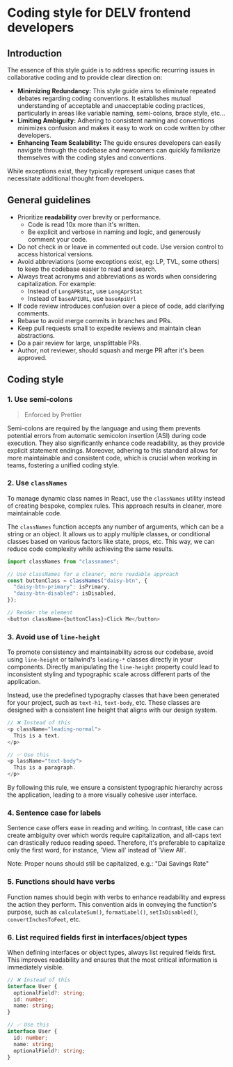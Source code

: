 # Coding style for DELV frontend developers

## Introduction

The essence of this style guide is to address specific recurring issues in
collaborative coding and to provide clear direction on:

- **Minimizing Redundancy:** This style guide aims to eliminate repeated debates
  regarding coding conventions. It establishes mutual understanding of acceptable
  and unacceptable coding practices, particularly in areas like variable naming,
  semi-colons, brace style, etc...
- **Limiting Ambiguity:** Adhering to consistent naming and conventions
  minimizes confusion and makes it easy to work on code written by other
  developers.
- **Enhancing Team Scalability:** The guide ensures developers can easily
  navigate through the codebase and newcomers can quickly familiarize themselves
  with the coding styles and conventions.

While exceptions exist, they typically represent unique cases that necessitate
additional thought from developers.

## General guidelines

- Prioritize **readability** over brevity or performance.
  - Code is read 10x more than it's written.
  - Be explicit and verbose in naming and logic, and generously comment your
    code.
- Do not check in or leave in commented out code. Use version control to access
  historical versions.
- Avoid abbreviations (some exceptions exist, eg: LP, TVL, some others) to keep
  the codebase easier to read and search.
- Always treat acronyms and abbreviations as words when considering
  capitalization. For example:
  - Instead of `LongAPRStat`, use `LongAprStat`
  - Instead of `baseAPIURL`, use `baseApiUrl`
- If code review introduces confusion over a piece of code, add clarifying
  comments.
- Rebase to avoid merge commits in branches and PRs.
- Keep pull requests small to expedite reviews and maintain clean abstractions.
- Do a pair review for large, unsplittable PRs.
- Author, not reviewer, should squash and merge PR after it's been approved.

## Coding style

### **1. Use semi-colons**

> Enforced by Prettier

Semi-colons are required by the language and using them prevents potential
errors from automatic semicolon insertion (ASI) during code execution. They
also significantly enhance code readability, as they provide explicit statement
endings. Moreover, adhering to this standard allows for more maintainable and
consistent code, which is crucial when working in teams, fostering a unified
coding style.

### **2. Use `classNames`**

To manage dynamic class names in React, use the `classNames` utility instead of
creating bespoke, complex rules. This approach results in cleaner, more
maintainable code.

The `classNames` function accepts any number of arguments, which can be a string
or an object. It allows us to apply multiple classes, or conditional classes
based on various factors like state, props, etc. This way, we can reduce code
complexity while achieving the same results.

```typescript
import classNames from "classnames";

// Use classNames for a cleaner, more readable approach
const buttonClass = classNames("daisy-btn", {
  "daisy-btn-primary": isPrimary,
  "daisy-btn-disabled": isDisabled,
});

// Render the element
<button className={buttonClass}>Click Me</button>
```

### **3. Avoid use of `line-height`**

To promote consistency and maintainability across our codebase, avoid using
`line-height` or tailwind's `leading-*` classes directly in your components.
Directly manipulating the `line-height` property could lead to inconsistent
styling and typographic scale across different parts of the application.

Instead, use the predefined typography classes that have been generated for your
project, such as `text-h1`, `text-body`, etc. These classes are designed with a
consistent line height that aligns with our design system.

```typescript
// ❌ Instead of this
<p className="leading-normal">
  This is a text.
</p>

// ✅ Use this
<p lassName="text-body">
  This is a paragraph.
</p>
```

By following this rule, we ensure a consistent typographic hierarchy across the
application, leading to a more visually cohesive user interface.

### **4. Sentence case for labels**

Sentence case offers ease in reading and writing. In contrast, title case can
create ambiguity over which words require capitalization, and all-caps text can
drastically reduce reading speed. Therefore, it's preferable to capitalize only
the first word, for instance, 'View all' instead of 'View All'.

Note: Proper nouns should still be capitalized, e.g.: "Dai Savings Rate"

### **5. Functions should have verbs**

Function names should begin with verbs to enhance readability and express the
action they perform. This convention aids in conveying the function's purpose,
such as `calculateSum()`, `formatLabel()`, `setIsDisabled()`,
`convertInchesToFeet`, etc.

### **6. List required fields first in interfaces/object types**

When defining interfaces or object types, always list required fields first. This improves readability and ensures that the most critical information is immediately visible.

```typescript
// ❌ Instead of this
interface User {
  optionalField?: string;
  id: number;
  name: string;
}

// ✅ Use this
interface User {
  id: number;
  name: string;
  optionalField?: string;
}
```